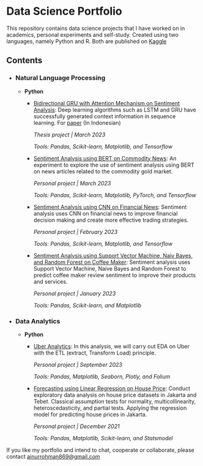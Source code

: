 # Data Science Portfolio

This repository contains data science projects that I have worked on in academics, personal experiments and self-study. Created using two languages, namely Python and R. Both are published on [Kaggle](http://kaggle.com/ainurrohmanbwx)

## Contents

- ### Natural Language Processing
   - __Python__

      - [Bidirectional GRU with Attention Mechanism on Sentiment Analysis](https://github.com/kangnurrohman/data-science-portfolio/blob/main/Natural%20Language%20Processing/Sentiment%20Analysis/bi-gru-with-attention-on-sentiment-analysis.ipynb): Deep learning algorithms such as LSTM and GRU have successfully generated context information in sequence learning. For [paper](http://publikasi.dinus.ac.id/index.php/technoc/article/view/7876) (In Indonesian)

         _Thesis project | March 2023_

         _Tools: Pandas, Scikit-learn, Matplotlib, and Tensorflow_
  
      - [Sentiment Analysis using BERT on Commodity News](https://github.com/kangnurrohman/data-science-portfolio/blob/b8dfb22d4c586dc7057316c4584f5fc14e97ff0a/Natural%20Language%20Processing/Sentiment%20Analysis/sentiment-analysis-using-bert-on-commodity-news.ipynb): An experiment to explore the use of sentiment analysis using BERT on news articles related to the commodity gold market. 

         _Personal project | March 2023_ 

         _Tools: Pandas, Scikit-learn, Matplotlib, PyTorch, and Tensorflow_

      - [Sentiment Analysis using CNN on Financial News](https://github.com/kangnurrohman/data-science-portfolio/blob/b8dfb22d4c586dc7057316c4584f5fc14e97ff0a/Natural%20Language%20Processing/Sentiment%20Analysis/sentiment-analysis-using-cnn-on-financials-news.ipynb): Sentiment analysis uses CNN on financial news to improve financial decision making and create more effective trading strategies.

         _Personal project | February 2023_

         _Tools: Pandas, Scikit-learn, Matplotlib, and Tensorflow_

      - [Sentiment Analysis using Support Vector Machine, Naiv Bayes, and Random Forest on Coffee Maker](https://github.com/kangnurrohman/data-science-portfolio/blob/b8dfb22d4c586dc7057316c4584f5fc14e97ff0a/Natural%20Language%20Processing/Sentiment%20Analysis/sentiment-analysis-using-svm-nb-rf-on-coffee-maker.ipynb): Sentiment analysis uses Support Vector Machine, Naive Bayes and Random Forest to predict coffee maker review sentiment to improve their products and services.

         _Personal project | January 2023_

         _Tools: Pandas, Scikit-learn, and Matplotlib_

- ### Data Analytics
  
   - __Python__

      - [Uber Analytics](https://github.com/kangnurrohman/data-science-portfolio/blob/main/Data%20Analytics/uber-analytics.ipynb): In this analysis, we will carry out EDA on Uber with the ETL (extract, Transform Load) principle.

         _Personal project | September 2023_

         _Tools: Pandas, Matplotlib, Seaborn, Plotly, and Folium_

      - [Forecasting using Linear Regression on House Price](https://github.com/kangnurrohman/data-science-portfolio/blob/63ce0ebd9e17af3ed714a9a862bb8de53d24b49f/Data%20Analytics/forecasting-using-linear-regression-on-house-price.ipynb): Conduct exploratory data analysis on house price datasets in Jakarta and Tebet. Classical assumption tests for normality, multicollinearity, heteroscedasticity, and partial tests. Applying the regression model for predicting house prices in Jakarta.

         _Personal project | December 2021_

         _Tools: Pandas, Matplotlib, Scikit-learn, and Statsmodel_
  
If you like my portfolio and intend to chat, cooperate or collaborate, please contact [ainurrohman869@gmail.com](mailto:ainurrohman869@gmail.com)